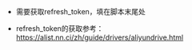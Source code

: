 

- 需要获取refresh_token，填在脚本末尾处

- refresh_token的获取参考：https://alist.nn.ci/zh/guide/drivers/aliyundrive.html

